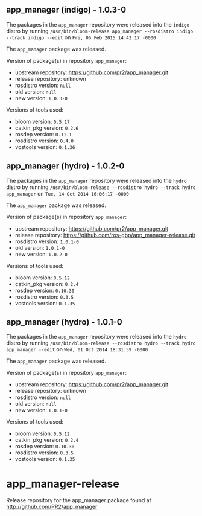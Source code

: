 ## app_manager (indigo) - 1.0.3-0

The packages in the `app_manager` repository were released into the `indigo` distro by running `/usr/bin/bloom-release app_manager --rosdistro indigo --track indigo --edit` on `Fri, 06 Feb 2015 14:42:17 -0000`

The `app_manager` package was released.

Version of package(s) in repository `app_manager`:
- upstream repository: https://github.com/pr2/app_manager.git
- release repository: unknown
- rosdistro version: `null`
- old version: `null`
- new version: `1.0.3-0`

Versions of tools used:
- bloom version: `0.5.17`
- catkin_pkg version: `0.2.6`
- rosdep version: `0.11.1`
- rosdistro version: `0.4.0`
- vcstools version: `0.1.36`


## app_manager (hydro) - 1.0.2-0

The packages in the `app_manager` repository were released into the `hydro` distro by running `/usr/bin/bloom-release --rosdistro hydro --track hydro app_manager` on `Tue, 14 Oct 2014 16:06:17 -0000`

The `app_manager` package was released.

Version of package(s) in repository `app_manager`:
- upstream repository: https://github.com/pr2/app_manager.git
- release repository: https://github.com/ros-gbp/app_manager-release.git
- rosdistro version: `1.0.1-0`
- old version: `1.0.1-0`
- new version: `1.0.2-0`

Versions of tools used:
- bloom version: `0.5.12`
- catkin_pkg version: `0.2.4`
- rosdep version: `0.10.30`
- rosdistro version: `0.3.5`
- vcstools version: `0.1.35`


## app_manager (hydro) - 1.0.1-0

The packages in the `app_manager` repository were released into the `hydro` distro by running `/usr/bin/bloom-release --rosdistro hydro --track hydro app_manager --edit` on `Wed, 01 Oct 2014 18:31:59 -0000`

The `app_manager` package was released.

Version of package(s) in repository `app_manager`:
- upstream repository: https://github.com/pr2/app_manager.git
- release repository: unknown
- rosdistro version: `null`
- old version: `null`
- new version: `1.0.1-0`

Versions of tools used:
- bloom version: `0.5.12`
- catkin_pkg version: `0.2.4`
- rosdep version: `0.10.30`
- rosdistro version: `0.3.5`
- vcstools version: `0.1.35`


app_manager-release
===================

Release repository for the app_manager package found at http://github.com/PR2/app_manager
